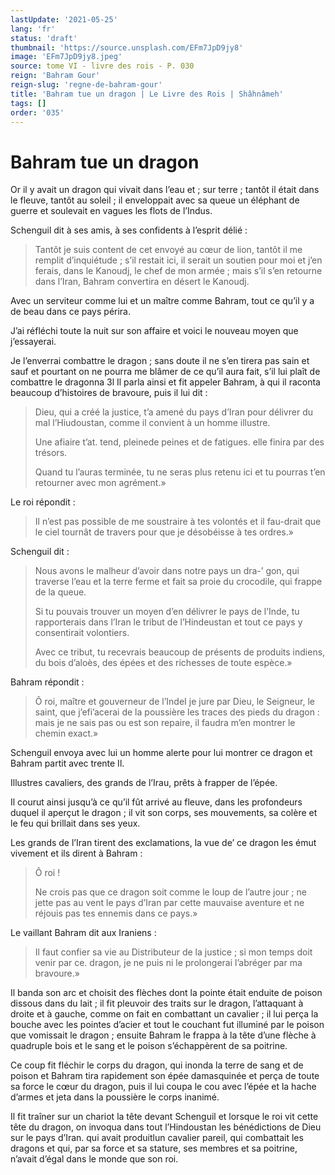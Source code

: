 ```yaml
---
lastUpdate: '2021-05-25'
lang: 'fr'
status: 'draft'
thumbnail: 'https://source.unsplash.com/EFm7JpD9jy8'
image: 'EFm7JpD9jy8.jpeg'
source: tome VI - livre des rois - P. 030
reign: 'Bahram Gour'
reign-slug: 'regne-de-bahram-gour'
title: 'Bahram tue un dragon | Le Livre des Rois | Shâhnâmeh'
tags: []
order: '035'
---
```


# Bahram tue un dragon

Or il y avait un dragon qui vivait dans l’eau et ; sur terre ; tantôt il était dans le fleuve, tantôt au soleil ; il enveloppait avec sa queue un éléphant de guerre et soulevait en vagues les flots de l’Indus.

Schenguil dit à ses amis, à ses confidents à l’esprit délié :

> Tantôt je suis content de cet envoyé au cœur de lion, tantôt il me remplit d’inquiétude ; s’il restait ici, il serait un soutien pour moi et j’en ferais, dans le Kanoudj, le chef de mon armée ; mais s’il s’en retourne dans l’Iran, Bahram convertira en désert le Kanoudj.

Avec un serviteur comme lui et un maître comme Bahram, tout ce qu’il y a de beau dans ce pays périra.

J’ai réfléchi toute la nuit sur son affaire et voici le nouveau moyen que j’essayerai.

Je l’enverrai combattre le dragon ; sans doute il ne s’en tirera pas sain et sauf et pourtant on ne pourra me blâmer de ce qu’il aura fait, s’il lui plaît de combattre le dragonna 3l Il parla ainsi et fit appeler Bahram, à qui il raconta beaucoup d’histoires de bravoure, puis il lui dit :

> Dieu, qui a créé la justice, t’a amené du pays d’Iran pour délivrer du mal l’Hiudoustan, comme il convient à un homme illustre.
>
> Une afiaire t’at. tend, pleinede peines et de fatigues. elle finira par des trésors.
>
> Quand tu l’auras terminée, tu ne seras plus retenu ici et tu pourras t’en retourner avec mon agrément.»

Le roi répondit :

> Il n’est pas possible de me soustraire à tes volontés et il fau-drait que le ciel tournât de travers pour que je désobéisse à tes ordres.»

Schenguil dit :

> Nous avons le malheur d’avoir dans notre pays un dra-’ gon, qui traverse l’eau et la terre ferme et fait sa proie du crocodile, qui frappe de la queue.
>
> Si tu pouvais trouver un moyen d’en délivrer le pays de l’Inde, tu rapporterais dans l’Iran le tribut de l’Hindeustan et tout ce pays y consentirait volontiers.
>
> Avec ce tribut, tu recevrais beaucoup de présents de produits indiens, du bois d’aloès, des épées et des richesses de toute espèce.»

Bahram répondit :

> Ô roi, maître et gouverneur de l’IndeI je jure par Dieu, le Seigneur, le saint, que j’efi’acerai de la poussière les traces des pieds du dragon : mais je ne sais pas ou est son repaire, il faudra m’en montrer le chemin exact.»

Schenguil envoya avec lui un homme alerte pour lui montrer ce dragon et Bahram partit avec trente Il.

Illustres cavaliers, des grands de l’Irau, prêts à frapper de l’épée.

Il courut ainsi jusqu’à ce qu’il fût arrivé au fleuve, dans les profondeurs duquel il aperçut le dragon ; il vit son corps, ses mouvements, sa colère et le feu qui brillait dans ses yeux.

Les grands de l’Iran tirent des exclamations, la vue de’
ce dragon les émut vivement et ils dirent à Bahram :

> Ô roi !
>
> Ne crois pas que ce dragon soit comme le loup de l’autre jour ; ne jette pas au vent le pays d’Iran par cette mauvaise aventure et ne réjouis pas tes ennemis dans ce pays.»

Le vaillant Bahram dit aux Iraniens :

> Il faut confier sa vie au Distributeur de la justice ; si mon temps doit venir par ce. dragon, je ne puis ni le prolongerai l’abréger par ma bravoure.»

Il banda son arc et choisit des flèches dont la pointe était enduite de poison dissous dans du lait ; il fit pleuvoir des traits sur le dragon, l’attaquant à droite et à gauche, comme on fait en combattant un cavalier ; il lui perça la bouche avec les pointes d’acier et tout le couchant fut illuminé par le poison que vomissait le dragon ; ensuite Bahram le frappa à la tête d’une flèche à quadruple bois et le sang et le poison s’échappèrent de sa poitrine.

Ce coup fit fléchir le corps du dragon, qui inonda la terre de sang et de poison et Bahram tira rapidement son épée damasquinée et perça de toute sa force le cœur du dragon, puis il lui coupa le cou avec l’épée et la hache d’armes et jeta dans la poussière le corps inanimé.

Il fit traîner sur un chariot la tête devant Schenguil et lorsque le roi vit cette tête du dragon, on invoqua dans tout l’Hindoustan les bénédictions de Dieu sur le pays d’Iran. qui avait produitlun cavalier pareil, qui combattait les dragons et qui, par sa force et sa stature, ses membres et sa poitrine, n’avait d’égal dans le monde que son roi.
